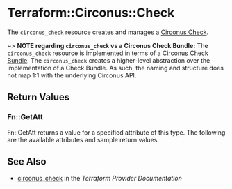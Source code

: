 # Terraform::Circonus::Check

The ``circonus_check`` resource creates and manages a
[Circonus Check](https://login.circonus.com/resources/api/calls/check_bundle).

~> **NOTE regarding `circonus_check` vs a Circonus Check Bundle:** The
`circonus_check` resource is implemented in terms of a
[Circonus Check Bundle](https://login.circonus.com/resources/api/calls/check_bundle).
The `circonus_check` creates a higher-level abstraction over the implementation
of a Check Bundle.  As such, the naming and structure does not map 1:1 with the
underlying Circonus API.

## Return Values

### Fn::GetAtt

Fn::GetAtt returns a value for a specified attribute of this type. The following are the available attributes and sample return values.

## See Also

* [circonus_check](https://www.terraform.io/docs/providers/circonus/r/check.html) in the _Terraform Provider Documentation_